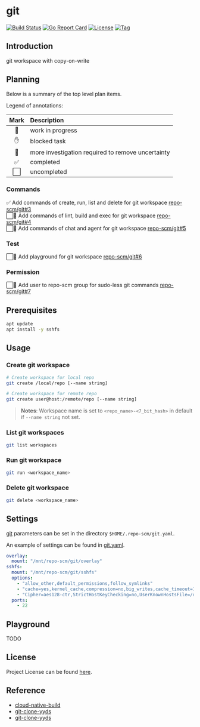 # git

[![Build Status](https://github.com/repo-scm/git/workflows/ci/badge.svg?branch=main&event=push)](https://github.com/repo-scm/git/actions?query=workflow%3Aci)
[![Go Report Card](https://goreportcard.com/badge/github.com/repo-scm/git)](https://goreportcard.com/report/github.com/repo-scm/git)
[![License](https://img.shields.io/github/license/repo-scm/git.svg)](https://github.com/repo-scm/git/blob/main/LICENSE)
[![Tag](https://img.shields.io/github/tag/repo-scm/git.svg)](https://github.com/repo-scm/git/tags)



## Introduction

git workspace with copy-on-write



## Planning

Below is a summary of the top level plan items.

Legend of annotations:

| Mark | Description                                       |
|:----:|:--------------------------------------------------|
|  🏃  | work in progress                                  |
|  ✋  | blocked task                                      |
|  🔵  | more investigation required to remove uncertainty |
|  ✅  | completed                                         |
|  ⬜  | uncompleted                                       |

### Commands

✅ Add commands of create, run, list and delete for git workspace [repo-scm/git#3](https://github.com/repo-scm/git/issues/3)  
⬜🏃 Add commands of lint, build and exec for git workspace [repo-scm/git#4](https://github.com/repo-scm/git/issues/4)  
⬜🏃 Add commands of chat and agent for git workspace [repo-scm/git#5](https://github.com/repo-scm/git/issues/5)

### Test

⬜🔵 Add playground for git workspace [repo-scm/git#6](https://github.com/repo-scm/git/issues/6)  

### Permission

⬜🔵 Add user to repo-scm group for sudo-less git commands [repo-scm/git#7](https://github.com/repo-scm/git/issues/7)  



## Prerequisites

```bash
apt update
apt install -y sshfs
```



## Usage

### Create git workspace

```bash
# Create workspace for local repo
git create /local/repo [--name string]

# Create workspace for remote repo
git create user@host:/remote/repo [--name string]
```

> **Notes**: Workspace name is set to `<repo_name>-<7_bit_hash>` in default if `--name string` not set.

### List git workspaces

```bash
git list workspaces
```

### Run git workspace

```bash
git run <workspace_name>
```

### Delete git workspace

```bash
git delete <workspace_name>
```



## Settings

[git](https://github.com/repo-scm/git) parameters can be set in the directory `$HOME/.repo-scm/git.yaml`.

An example of settings can be found in [git.yaml](https://github.com/repo-scm/git/blob/main/config/git.yaml).

```yaml
overlay:
  mount: "/mnt/repo-scm/git/overlay"
sshfs:
  mount: "/mnt/repo-scm/git/sshfs"
  options:
    - "allow_other,default_permissions,follow_symlinks"
    - "cache=yes,kernel_cache,compression=no,big_writes,cache_timeout=115200"
    - "Cipher=aes128-ctr,StrictHostKeyChecking=no,UserKnownHostsFile=/dev/null"
  ports:
    - 22
```



## Playground

TODO



## License

Project License can be found [here](LICENSE).



## Reference

- [cloud-native-build](https://docs.cnb.cool/zh/)
- [git-clone-yyds](https://cloud.tencent.com/developer/article/2456809)
- [git-clone-yyds](https://cnb.cool/cnb/cool/git-clone-yyds)
